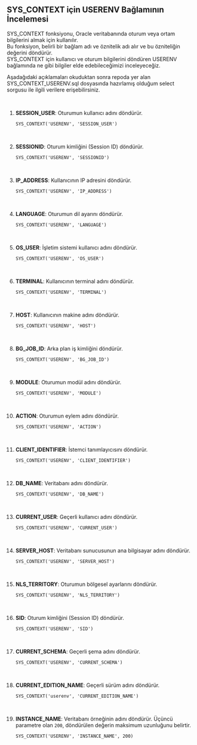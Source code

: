 ## SYS_CONTEXT için USERENV Bağlamının İncelemesi ##

SYS_CONTEXT fonksiyonu, Oracle veritabanında oturum veya ortam bilgilerini almak için kullanılır. <br>
Bu fonksiyon, belirli bir bağlam adı ve öznitelik adı alır ve bu özniteliğin değerini döndürür. <br>
SYS_CONTEXT için kullanıcı ve oturum bilgilerini döndüren USERENV bağlamında ne gibi bilgiler elde edebileceğimizi inceleyeceğiz. <br>

Aşadağıdaki açıklamaları okuduktan sonra repoda yer alan SYS_CONTEXT_USERENV.sql dosyasında hazırlamış olduğum select sorgusu ile ilgili verilere erişebilirsiniz. <br>

<br>

1. **SESSION_USER**: Oturumun kullanıcı adını döndürür.
   ```
   SYS_CONTEXT('USERENV', 'SESSION_USER')
   ```
   <br>
   
2. **SESSIONID**: Oturum kimliğini (Session ID) döndürür.
   ```
   SYS_CONTEXT('USERENV', 'SESSIONID')
   ```
   <br>
   
3. **IP_ADDRESS**: Kullanıcının IP adresini döndürür.
   ```
   SYS_CONTEXT('USERENV', 'IP_ADDRESS')
   ```
   <br>
   
4. **LANGUAGE**: Oturumun dil ayarını döndürür.
   ```
   SYS_CONTEXT('USERENV', 'LANGUAGE')
   ```
   <br>
   
5. **OS_USER**: İşletim sistemi kullanıcı adını döndürür.
   ```
   SYS_CONTEXT('USERENV', 'OS_USER')
   ```
   <br>
   
6. **TERMINAL**: Kullanıcının terminal adını döndürür.
   ```
   SYS_CONTEXT('USERENV', 'TERMINAL')
   ```
   <br>
   
7. **HOST**: Kullanıcının makine adını döndürür.
   ```
   SYS_CONTEXT('USERENV', 'HOST')
   ```
   <br>
   
8. **BG_JOB_ID**: Arka plan iş kimliğini döndürür.
   ```
   SYS_CONTEXT('USERENV', 'BG_JOB_ID')
   ```
   <br>
   
9. **MODULE**: Oturumun modül adını döndürür.
   ```
   SYS_CONTEXT('USERENV', 'MODULE')
   ```
   <br>
   
10. **ACTION**: Oturumun eylem adını döndürür.
    ```
    SYS_CONTEXT('USERENV', 'ACTION')
    ```
    <br>
    
11. **CLIENT_IDENTIFIER**: İstemci tanımlayıcısını döndürür.
    ```
    SYS_CONTEXT('USERENV', 'CLIENT_IDENTIFIER')
    ```
    <br>
    
12. **DB_NAME**: Veritabanı adını döndürür.
    ```
    SYS_CONTEXT('USERENV', 'DB_NAME')
    ```
    <br>
    
13. **CURRENT_USER**: Geçerli kullanıcı adını döndürür.
    ```
    SYS_CONTEXT('USERENV', 'CURRENT_USER')
    ```
    <br>
    
14. **SERVER_HOST**: Veritabanı sunucusunun ana bilgisayar adını döndürür.
    ```
    SYS_CONTEXT('USERENV', 'SERVER_HOST')
    ```
    <br>
    
15. **NLS_TERRITORY**: Oturumun bölgesel ayarlarını döndürür.
    ```
    SYS_CONTEXT('USERENV', 'NLS_TERRITORY')
    ```
    <br>
    
16. **SID**: Oturum kimliğini (Session ID) döndürür.
    ```
    SYS_CONTEXT('USERENV', 'SID')
    ```
    <br>
    
17. **CURRENT_SCHEMA**: Geçerli şema adını döndürür.
    ```
    SYS_CONTEXT('USERENV', 'CURRENT_SCHEMA')
    ```
    <br>
    
18. **CURRENT_EDITION_NAME**: Geçerli sürüm adını döndürür.
    ```
    SYS_CONTEXT('userenv', 'CURRENT_EDITION_NAME')
    ```
    <br>
    
19. **INSTANCE_NAME**: Veritabanı örneğinin adını döndürür. Üçüncü parametre olan `200`, döndürülen değerin maksimum uzunluğunu belirtir.
    ```
    SYS_CONTEXT('USERENV', 'INSTANCE_NAME', 200)
    ```
    <br>
